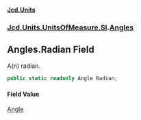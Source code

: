 #### [Jcd.Units](index.md 'index')
### [Jcd.Units.UnitsOfMeasure.SI](Jcd.Units.UnitsOfMeasure.SI.md 'Jcd.Units.UnitsOfMeasure.SI').[Angles](Angles.md 'Jcd.Units.UnitsOfMeasure.SI.Angles')

## Angles.Radian Field

A(n) radian.

```csharp
public static readonly Angle Radian;
```

#### Field Value
[Angle](Angle.md 'Jcd.Units.UnitTypes.Angle')